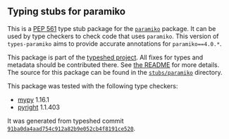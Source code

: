 ## Typing stubs for paramiko

This is a [PEP 561](https://peps.python.org/pep-0561/) type stub package for
the [`paramiko`](https://github.com/paramiko/paramiko) package. It can be used by type checkers
to check code that uses `paramiko`. This version of
`types-paramiko` aims to provide accurate annotations for
`paramiko==4.0.*`.

This package is part of the [typeshed project](https://github.com/python/typeshed).
All fixes for types and metadata should be contributed there.
See [the README](https://github.com/python/typeshed/blob/main/README.md)
for more details. The source for this package can be found in the
[`stubs/paramiko`](https://github.com/python/typeshed/tree/main/stubs/paramiko)
directory.

This package was tested with the following type checkers:
* [mypy](https://github.com/python/mypy/) 1.16.1
* [pyright](https://github.com/microsoft/pyright) 1.1.403

It was generated from typeshed commit
[`91ba0da4aad754c912a82b9e052cb4f8191ce520`](https://github.com/python/typeshed/commit/91ba0da4aad754c912a82b9e052cb4f8191ce520).